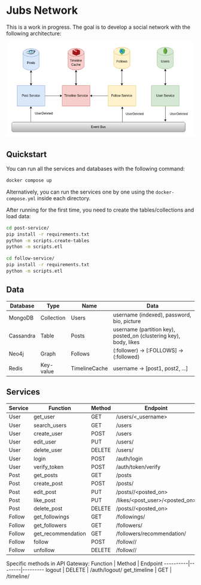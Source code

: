 # Jubs Network
This is a work in progress. The goal is to develop a social network with the following architecture:

![Architecture](architecture.png)

## Quickstart
You can run all the services and databases with the following command:
```bash
docker compose up
```

Alternatively, you can run the services one by one using the `docker-compose.yml` inside each directory.

After running for the first time, you need to create the tables/collections and load data:
```bash
cd post-service/
pip install -r requirements.txt
python -m scripts.create-tables
python -m scripts.etl
```

```bash
cd follow-service/
pip install -r requirements.txt
python -m scripts.etl
```

## Data
 Database | Type | Name | Data
----------|------|------|-----
MongoDB | Collection | Users | username (indexed), password, bio, picture
Cassandra | Table | Posts | username (partition key), posted_on (clustering key), body, likes
Neo4j | Graph | Follows | (:follower) -> [:FOLLOWS] -> (:followed)
Redis | Key-value | TimelineCache | username -> [post1, post2, ...]

## Services
Service | Function | Method | Endpoint
--------|----------|--------|---------
User | get_user | GET | /users/<_username>
User | search_users | GET | /users
User | create_user | POST | /users
User | edit_user | PUT | /users/<username>
User | delete_user | DELETE | /users/<username>
User | login | POST | /auth/login
User | verify_token | POST | /auth/token/verify
Post | get_posts | GET | /posts
Post | create_post | POST | /posts/<username>
Post | edit_post | PUT | /posts/<username>/<posted_on>
Post | like_post | PUT | /likes/<post_user>/<posted_on>
Post | delete_post | DELETE | /posts/<username>/<posted_on>
Follow | get_followings | GET | /followings/<username>
Follow | get_followers | GET | /followers/<username>
Follow | get_recommendation | GET | /followers/recommendation/<username>
Follow | follow | POST | /follow/<username>/<followed>
Follow | unfollow | DELETE | /follow/<username>/<followed>

Specific methods in API Gateway:
Function | Method | Endpoint
----------|--------|---------
logout | DELETE | /auth/logout/<username>
get_timeline | GET | /timeline/<username>
